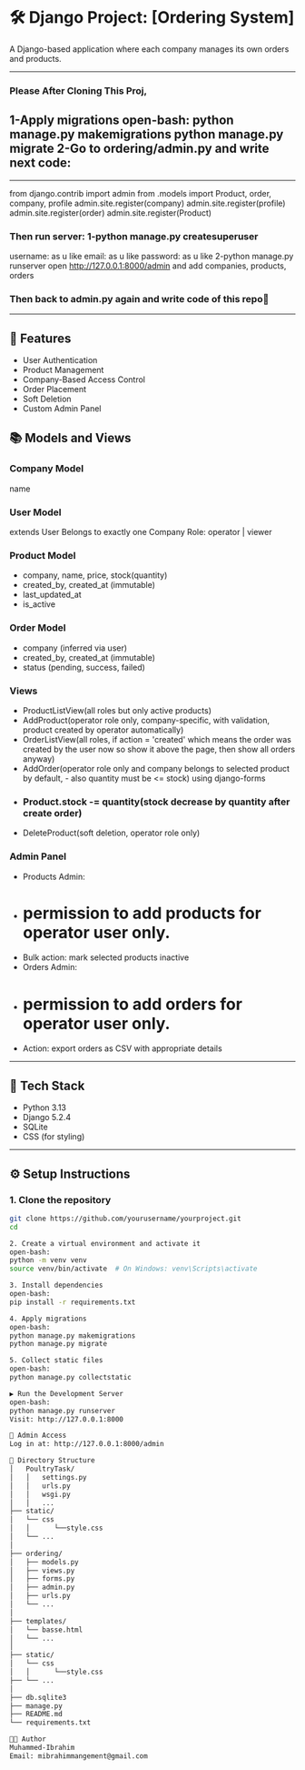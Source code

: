 # 🛠️ Django Project: [Ordering System]

A Django-based application where each company manages its own orders and products.

---
### Please After Cloning This Proj,
1-Apply migrations
open-bash:
python manage.py makemigrations
python manage.py migrate
2-Go to ordering/admin.py and write next code:
---
---
from django.contrib import admin
from .models import Product, order, company, profile
admin.site.register(company)
admin.site.register(profile)
admin.site.register(order)
admin.site.register(Product)

### Then run server: 1-python manage.py createsuperuser 
username: as u like
email: as u like
password: as u like
2-python manage.py runserver
open http://127.0.0.1:8000/admin and add companies, products, orders
### Then back to admin.py again and write code of this repo🤗
---

## 🚀 Features

- User Authentication
- Product Management
- Company-Based Access Control
- Order Placement
- Soft Deletion
- Custom Admin Panel

## 📚 Models and Views
### Company Model
name
### User Model
extends User Belongs to exactly one Company
Role: operator | viewer
### Product Model
- company, name, price, stock(quantity)
- created_by, created_at (immutable)
- last_updated_at
- is_active
### Order Model
- company (inferred via user)
- created_by, created_at (immutable)
- status (pending, success, failed)

### Views
- ProductListView(all roles but only active products)
- AddProduct(operator role only, company-specific, with validation, product  created by operator automatically)
- OrderListView(all roles, if action = 'created' which means the order was created by the user now so show it above the page, then show all orders anyway)
- AddOrder(operator role only and company belongs to selected product by default, - also quantity must be <= stock) using django-forms
- ### Product.stock -= quantity(stock decrease by quantity after create order)
- DeleteProduct(soft deletion, operator role only)
### Admin Panel
- Products Admin:
- # permission to add products for operator user only.
- Bulk action: mark selected products inactive
- Orders Admin:
- # permission to add orders for operator user only.
- Action: export orders as CSV with appropriate details
---

## 🧰 Tech Stack

- Python 3.13
- Django 5.2.4
- SQLite 
- CSS (for styling)

---

## ⚙️ Setup Instructions

### 1. Clone the repository
```bash
git clone https://github.com/yourusername/yourproject.git
cd 

2. Create a virtual environment and activate it
open-bash:
python -m venv venv
source venv/bin/activate  # On Windows: venv\Scripts\activate

3. Install dependencies
open-bash:
pip install -r requirements.txt

4. Apply migrations
open-bash:
python manage.py makemigrations
python manage.py migrate

5. Collect static files
open-bash:
python manage.py collectstatic

▶️ Run the Development Server
open-bash:
python manage.py runserver
Visit: http://127.0.0.1:8000

🔐 Admin Access
Log in at: http://127.0.0.1:8000/admin

📁 Directory Structure
│   PoultryTask/
│   │   settings.py
│   │   urls.py
│   │   wsgi.py
│   │   ...
├── static/
│   └── css
│   │      └──style.css
│   └── ...
│
├── ordering/
│   ├── models.py
│   ├── views.py
│   ├── forms.py
│   ├── admin.py
│   ├── urls.py
│   └── ...
│
├── templates/
│   └── basse.html
│   └── ...
│
├── static/
│   └── css
│   │      └──style.css
├── └── ...
│
├── db.sqlite3
├── manage.py
├── README.md
└── requirements.txt

🧑‍💻 Author
Muhammed-Ibrahim
Email: mibrahimmangement@gmail.com
